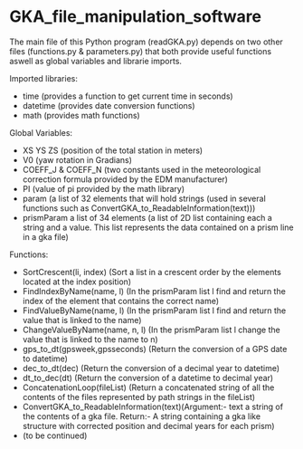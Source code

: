 # GKA_file_manipulation_software
The main file of this Python program (readGKA.py) depends on two other files (functions.py & parameters.py) that both provide useful functions
aswell as global variables and librarie imports.

Imported libraries:
- time (provides a function to get current time in seconds)
- datetime (provides date conversion functions)
- math (provides math functions)

Global Variables:
- XS YS ZS (position of the total station in meters)
- V0 (yaw rotation in Gradians)
- COEFF_J & COEFF_N (two constants used in the meteorological correction formula provided by the EDM manufacturer)
- PI (value of pi provided by the math library)
- param (a list of 32 elements that will hold strings (used in several functions such as ConvertGKA_to_ReadableInformation(text)))
- prismParam a list of 34 elements (a list of 2D list containing each a string and a value. This list represents the data contained on a prism line in a gka file)

Functions:
- SortCrescent(li, index) (Sort a list in a crescent order by the elements located at the index position)
- FindIndexByName(name, l) (In the prismParam list l find and return the index of the element that contains the correct name)
- FindValueByName(name, l) (In the prismParam list l find and return the value that is linked to the name)
- ChangeValueByName(name, n, l) (In the prismParam list l change the value that is linked to the name to n)
- gps_to_dt(gpsweek,gpsseconds) (Return the conversion of a GPS date to datetime)
- dec_to_dt(dec) (Return the conversion of a decimal year to datetime)
- dt_to_dec(dt) (Return the conversion of a datetime to decimal year)
- ConcatenationLoop(fileList) (Return a concatenated string of all the contents of the files represented by path strings in the fileList)
- ConvertGKA_to_ReadableInformation(text)(Argument:- text a string of the contents of a gka file. Return:- A string containing a gka like structure with corrected position and decimal years for each prism)
- (to be continued)
